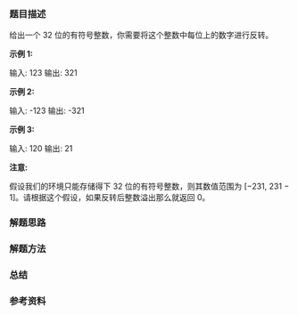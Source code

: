 ### 题目描述

给出一个 32 位的有符号整数，你需要将这个整数中每位上的数字进行反转。

**示例 1:**

输入: 123
输出: 321

**示例 2:**

输入: -123
输出: -321

**示例 3:**

输入: 120
输出: 21

**注意:**

假设我们的环境只能存储得下 32 位的有符号整数，则其数值范围为 [−231,  231 − 1]。请根据这个假设，如果反转后整数溢出那么就返回 0。



### 解题思路







### 解题方法









### 总结



### 参考资料


